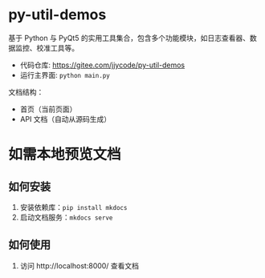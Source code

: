 # py-util-demos

基于 Python 与 PyQt5 的实用工具集合，包含多个功能模块，如日志查看器、数据监控、校准工具等。

- 代码仓库: https://gitee.com/jjycode/py-util-demos
- 运行主界面: `python main.py`

文档结构：
- 首页（当前页面）
- API 文档（自动从源码生成）

# 如需本地预览文档

## 如何安装

1. 安装依赖库：`pip install mkdocs`
2. 启动文档服务：`mkdocs serve`

## 如何使用
1. 访问 http://localhost:8000/ 查看文档